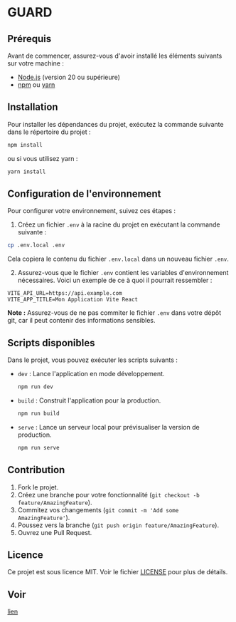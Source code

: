 
# GUARD


## Prérequis

Avant de commencer, assurez-vous d'avoir installé les éléments suivants sur votre machine :

- [Node.js](https://nodejs.org/) (version 20 ou supérieure)
- [npm](https://www.npmjs.com/) ou [yarn](https://yarnpkg.com/)

## Installation

Pour installer les dépendances du projet, exécutez la commande suivante dans le répertoire du projet :

```bash
npm install
```

ou si vous utilisez yarn :

```bash
yarn install
```

## Configuration de l'environnement

Pour configurer votre environnement, suivez ces étapes :

1. Créez un fichier `.env` à la racine du projet en exécutant la commande suivante :

```bash
cp .env.local .env
```

Cela copiera le contenu du fichier `.env.local` dans un nouveau fichier `.env`.

2. Assurez-vous que le fichier `.env` contient les variables d'environnement nécessaires. Voici un exemple de ce à quoi il pourrait ressembler :

```env
VITE_API_URL=https://api.example.com
VITE_APP_TITLE=Mon Application Vite React
```

**Note :** Assurez-vous de ne pas commiter le fichier `.env` dans votre dépôt git, car il peut contenir des informations sensibles.

## Scripts disponibles

Dans le projet, vous pouvez exécuter les scripts suivants :

- `dev` : Lance l'application en mode développement.

  ```bash
  npm run dev
  ```

- `build` : Construit l'application pour la production.

  ```bash
  npm run build
  ```

- `serve` : Lance un serveur local pour prévisualiser la version de production.

  ```bash
  npm run serve
  ```

## Contribution


1. Fork le projet.
2. Créez une branche pour votre fonctionnalité (`git checkout -b feature/AmazingFeature`).
3. Commitez vos changements (`git commit -m 'Add some AmazingFeature'`).
4. Poussez vers la branche (`git push origin feature/AmazingFeature`).
5. Ouvrez une Pull Request.

## Licence

Ce projet est sous licence MIT. Voir le fichier [LICENSE](LICENSE) pour plus de détails.

## Voir 
[lien](https://guard-securityservice.vercel.app/)